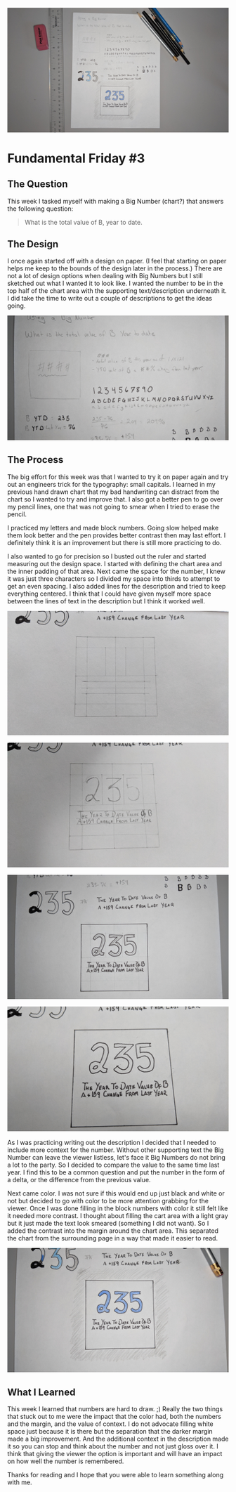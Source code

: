 ![A page of paper with hand written text and drawn images](../assets/ff3_hero.jpg)

# Fundamental Friday #3 

## The Question
This week I tasked myself with making a Big Number (chart?) that answers the following question:

> What is the total value of B, year to date.

## The Design

I once again started off with a design on paper. (I feel that starting on paper helps me keep to the bounds of the design later in the process.)  There are not a lot of design options when dealing with Big Numbers but I still sketched out what I wanted it to look like. I wanted the number to be in the top half of the chart area with the supporting text/description underneath it.  I did take the time to write out a couple of descriptions to get the ideas going.  

![A close up of a page of paper with hand written text](../assets/ff3_design.jpg)

## The Process

The big effort for this week was that I wanted to try it on paper again and try out an engineers trick for the typography: small capitals.  I learned in my previous hand drawn chart that my bad handwriting can distract from the chart so I wanted to try and improve that.  I also got a better pen to go over my pencil lines, one that was not going to smear when I tried to erase the pencil.

I practiced my letters and made block numbers.  Going slow helped make them look better and the pen provides better contrast then may last effort.  I definitely think it is an improvement but there is still more practicing to do.

I also wanted to go for precision so I busted out the ruler and started measuring out the design space.  I started with defining the chart area and the inner padding of that area.  Next came the space for the number, I knew it was just three characters so I divided my space into thirds to attempt to get an even spacing.  I also added lines for the description and tried to keep everything centered.  I think that I could have given myself more space between the lines of text in the description but I think it worked well.

![A close up of a pencel sketch](../assets/ff3_sketch_1.jpg)

![A close up of a pencel sketch with numbers and text](../assets/ff3_sketch_2.jpg)

![A close up of a pencel sketch with numbers and text outlined in pen](../assets/ff3_sketch_3.jpg)

![A close up of a numbers and text outlined in pen](../assets/ff3_sketch_4.jpg)

As I was practicing writing out the description I decided that I needed to include more context for the number.  Without other supporting text the Big Number can leave the viewer listless, let's face it Big Numbers do not bring a lot to the party.  So I decided to compare the value to the same time last year.  I find this to be a common question and put the number in the form of a delta, or the difference from the previous value.

Next came color.  I was not sure if this would end up just black and white or not but decided to go with color to be more attention grabbing for the viewer.  Once I was done filling in the block numbers with color it still felt like it needed more contrast. I thought about filling the cart area with a light gray but it just made the text look smeared (something I did not want). So I added the contrast into the margin around the chart area.  This separated the chart from the surrounding page in a way that made it easier to read.


![A close up of a numbers and text outlined in pen and colored](../assets/FF3_final.jpg)

## What I Learned

This week I learned that numbers are hard to draw. ;) Really the two things that stuck out to me were the impact that the color had, both the numbers and the margin, and the value of context.  I do not advocate filling white space just because it is there but the separation that the darker margin made a big improvement.  And the additional context in the description made it so you can stop and think about the number and not just gloss over it.  I think that giving the viewer the option is important and will have an impact on how well the number is remembered.

Thanks for reading and I hope that you were able to learn something along with me.
